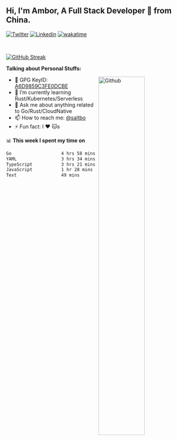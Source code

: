 ## Hi, I'm Ambor, A Full Stack Developer 🚀 from China.

[![Twitter](https://img.shields.io/badge/-saltbo-1ca0f1?style=flat&logo=twitter&logoColor=white)](https://twitter.com/rdsaltbo)
[![Linkedin](https://img.shields.io/badge/-saltbo-blue?style=flat&logo=Linkedin&logoColor=white)](https://www.linkedin.com/in/saltbo/)
[![wakatime](https://wakatime.com/badge/user/f82b1c77-faab-48cd-aef5-a12c0aff104b.svg)](https://wakatime.com/@f82b1c77-faab-48cd-aef5-a12c0aff104b)

&nbsp;  

[![GitHub Streak](http://github-readme-streak-stats.herokuapp.com?user=saltbo&hide_border=true&date_format=M%20j%5B%2C%20Y%5D)](https://git.io/streak-stats)

**Talking about Personal Stuffs:**
<!-- Any image aligned to the right. Beware the width  -->
<img width="50%" align="right" alt="Github" src="https://raw.githubusercontent.com/saltbo/saltbo/master/images/git-header.svg" />

- 🤘 GPG KeyID: [A6D9859C3FE0DCBE](https://saltbo.cn/pgp_keys.asc)
- 🌱 I’m currently learning Rust/Kubernetes/Serverless
- 💬 Ask me about anything related to Go/Rust/CloudNative
- 📫 How to reach me: [@saltbo](https://t.me/saltbo)
- ⚡ Fun fact: I :heart: :cat:s


📊 **This week I spent my time on**
<!--START_SECTION:waka-->

```txt
Go                   4 hrs 58 mins   ██████▓░░░░░░░░░░░░░░░░░░   26.57 %
YAML                 3 hrs 34 mins   ████▓░░░░░░░░░░░░░░░░░░░░   19.15 %
TypeScript           3 hrs 21 mins   ████▒░░░░░░░░░░░░░░░░░░░░   17.93 %
JavaScript           1 hr 28 mins    ██░░░░░░░░░░░░░░░░░░░░░░░   07.88 %
Text                 49 mins         █░░░░░░░░░░░░░░░░░░░░░░░░   04.37 %
```

<!--END_SECTION:waka-->
